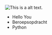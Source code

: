 ![This is a alt text.](https://markdownlivepreview.com/image/sample.png "This is a sample image.")

* Hello You
* Beroepsopdracht
* Python
